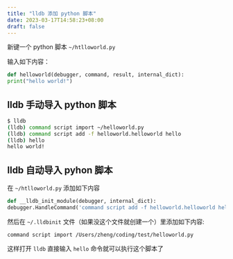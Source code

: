 ```yaml
---
title: "lldb 添加 python 脚本"
date: 2023-03-17T14:58:23+08:00
draft: false
---
```


新键一个 python 脚本 `~/htlloworld.py`  输入如下内容： ```py def helloworld(debugger, command, result, internal_dict): print("hello world!") ```  ## lldb 手动导入 python 脚本 ```bash $ lldb (lldb) command script import ~/helloworld.py (lldb) command script add -f helloworld.helloworld hello (lldb) hello hello world! ```  ## lldb 自动导入 pyhon 脚本 在 `~/htlloworld.py` 添加如下内容 ```py def __lldb_init_module(debugger, internal_dict): debugger.HandleCommand('command script add -f helloworld.helloworld hello') ```  然后在 `~/.lldbinit` 文件（如果没这个文件就创建一个）里添加如下内容: ```init command script import /Users/zheng/coding/test/helloworld.py ```  这样打开 `lldb` 直接输入 `hello` 命令就可以执行这个脚本了
